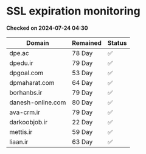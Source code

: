# SSL expiration monitoring

**Checked on 2024-07-24 04:30**

| Domain | Remained | Status       |
|--------|----------|--------------|
| dpe.ac     | 78 Day   | ✅ |
| dpedu.ir     | 79 Day   | ✅ |
| dpgoal.com     | 53 Day   | ✅ |
| dpmaharat.com     | 64 Day   | ✅ |
| borhanbs.ir     | 79 Day   | ✅ |
| danesh-online.com     | 80 Day   | ✅ |
| ava-crm.ir     | 79 Day   | ✅ |
| darkoobjob.ir     | 22 Day   | ✅ |
| mettis.ir     | 59 Day   | ✅ |
| liaan.ir     | 63 Day   | ✅ |
